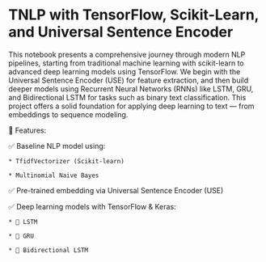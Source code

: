 # TNLP with TensorFlow, Scikit-Learn, and Universal Sentence Encoder
This notebook presents a comprehensive journey through modern NLP pipelines, starting from traditional machine learning with scikit-learn to advanced deep learning models using TensorFlow.
We begin with the Universal Sentence Encoder (USE) for feature extraction, and then build deeper models using Recurrent Neural Networks (RNNs) like LSTM, GRU, and Bidirectional LSTM for tasks such as binary text classification.
This project offers a solid foundation for applying deep learning to text — from embeddings to sequence modeling.

🚀 Features:

✅ Baseline NLP model using:

    * TfidfVectorizer (Scikit-learn)

    * Multinomial Naive Bayes

✅ Pre-trained embedding via Universal Sentence Encoder (USE)

✅ Deep learning models with TensorFlow & Keras:

    * 🔁 LSTM

    * 🔁 GRU

    * 🔁 Bidirectional LSTM

